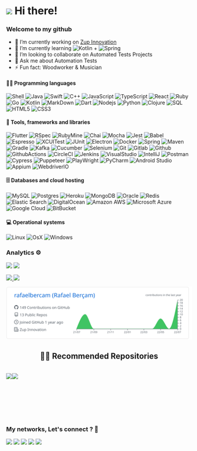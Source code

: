 
<h1 id="home"><img src="https://media0.giphy.com/media/ZYEc9eVxlZWWu4VnQu/giphy.gif" width="80"/> Hi there!</h1>

### Welcome to my github 

- 🔭 I’m currently working on [Zup Innovation](https://github.com/ZupIT)
- 🌱 I’m currently learning ![Kotlin](https://img.shields.io/badge/-Kotlin%20-%23525252.svg?style=flat&logo=kotlin&) + ![Spring](https://img.shields.io/badge/-Spring%20-%23525252.svg?style=flat&logo=spring&logoColor=green&)
- 👯 I’m looking to collaborate on Automated Tests Projects
- 💬 Ask me about Automation Tests
- ⚡ Fun fact: Woodworker & Musician


#### 👨‍💻 Programming languages
![Shell](https://img.shields.io/badge/Shell%20-%23525252.svg?style=flat&logo=gnu-bash&)
![Java](https://img.shields.io/badge/-Java%20-%23525252.svg?style=flat&logo=Java&logoColor=white&)
![Swift](https://img.shields.io/badge/-Swift%20-%23525252.svg?style=flat&logo=Swift)
![C++](https://img.shields.io/badge/-C++%20-%23525252.svg?style=flat-square&logo=c)
![JavaScript](https://img.shields.io/badge/-JavaScript%20-%23525252.svg?style=flat&logo=JavaScript&logoColor=yellow&)
![TypeScript](https://img.shields.io/badge/-TypeScript%20-%23525252.svg?style=flat&logo=TypeScript&logoColor=blue&)
![React](https://img.shields.io/badge/-React%20-%23525252.svg?style=flat&logo=React&logoColor=blue&)
![Ruby](https://img.shields.io/badge/-Ruby%20-%23525252.svg?style=flat&logo=Ruby&logoColor=red&)
![Go](https://img.shields.io/badge/-Golang%20-%23525252.svg?style=flat&logo=go&)
![Kotlin](https://img.shields.io/badge/-Kotlin%20-%23525252.svg?style=flat&logo=kotlin&)
![MarkDown](https://img.shields.io/badge/-Markdown%20-%23525252.svg?style=flat&logo=markdown&)
![Dart](https://img.shields.io/badge/-Dart%20-%23525252.svg?style=flat&logo=Dart&logoColor=blue&)
![Nodejs](https://img.shields.io/badge/-Nodejs%20-%23525252.svg?style=flat&logo=node.js&)
![Python](https://img.shields.io/badge/-Python%20-%23525252.svg?style=flat&logo=Python&)
![Clojure](https://img.shields.io/badge/-Clojure%20-%23525252.svg?style=flat&logo=Clojure&)
![SQL](https://img.shields.io/badge/SQL%20-%23525252.svg?style=flat&logo=amazon-dynamodb&)
![HTML5](https://img.shields.io/badge/-HTML5%20-%23525252.svg?style=flat-square&logo=html5&logoColor=orange)
![CSS3](https://img.shields.io/badge/-CSS3%20-%23525252.svg?style=flat-square&logo=css3&logoColor=blue)

#### 🧰 Tools, frameworks and libraries

![Flutter](https://img.shields.io/badge/-Flutter%20-%23525252.svg?style=flat&logo=Flutter&logoColor=blue&)
![RSpec](https://img.shields.io/badge/-RSpec%20-%23525252.svg?style=flat&logo=ruby&logoColor=red&)
![RubyMine](https://img.shields.io/badge/-RubyMine%20-%23525252.svg?style=flat&logo=JetBrains&logoColor=red&)
![Chai](https://img.shields.io/badge/-Chai%20-%23525252.svg?style=flat&logo=Chai&logoColor=red&)
![Mocha](https://img.shields.io/badge/-Mocha%20-%23525252.svg?style=flat&logo=Mocha&)
![Jest](https://img.shields.io/badge/-Jest%20-%23525252.svg?style=flat&logo=Jest&logoColor=pink&)
![Babel](https://img.shields.io/badge/-Babel%20-%23525252.svg?style=flat&logo=Babel&)
![Espresso](https://img.shields.io/badge/-Espresso%20-%23525252.svg?style=flat&logo=android&logoColor=green&)
![XCUITest](https://img.shields.io/badge/-XCUITest%20-%23525252.svg?style=flat&logo=apple&)
![JUnit](https://img.shields.io/badge/-JUnit%20-%23525252.svg?style=flat&logo=cachet&)
![Electron](https://img.shields.io/badge/-Electron%20-%23525252.svg?style=flat&logo=Electron&logoColor=white&)
![Docker](https://img.shields.io/badge/-Docker%20-%23525252.svg?style=flat&logo=docker&)
![Spring](https://img.shields.io/badge/-Spring%20-%23525252.svg?style=flat&logo=spring&logoColor=green&)
![Maven](https://img.shields.io/badge/-Maven%20-%23525252.svg?style=flat&logo=apache-maven&logoColor=ffb9b4&)
![Gradle](https://img.shields.io/badge/-Gradle%20-%23525252.svg?style=flat&logo=Gradle&)
![Kafka](https://img.shields.io/badge/-Kafka%20-%23525252.svg?style=flat&logo=apache-kafka&)
![Cucumber](https://img.shields.io/badge/-Cucumber%20-%23525252.svg?style=flat&logo=cucumber&)
![Selenium](https://img.shields.io/badge/-Selenium%20-%23525252.svg?style=flat&logo=selenium&)
![Git](https://img.shields.io/badge/-Git%20-%23525252.svg?style=flat&logo=git&)
![Gitlab](https://img.shields.io/badge/-Gitlab%20-%23525252.svg?style=flat&logo=Gitlab&)
![Github](https://img.shields.io/badge/-GitHub%20-%23525252.svg?style=flat&logo=github&)
![GithubActions](https://img.shields.io/badge/GitHub%20Actions%20%20-%23525252.svg?style=flat&logo=github-actions&logoColor=white&)
![CircleCI](https://img.shields.io/badge/CircleCI%20-%23525252.svg?style=flat&logo=circleci&logoColor=white&)
![Jenkins](https://img.shields.io/badge/Jenkins%20-%23525252.svg?style=flat&logo=Jenkins&)
![VisualStudio](https://img.shields.io/badge/-Visual%20Studio%20Code%20-%23525252.svg?style=flat&logo=visual-studio-code&logoColor=007ACC&)
![IntelliJ](https://img.shields.io/badge/-IntelliJ%20-%23525252.svg?style=flat&logo=jetbrains&)
![Postman](https://img.shields.io/badge/-Postman%20-%23525252.svg?style=flat&logo=postman&)
![Cypress](https://img.shields.io/badge/-Cypress%20-%23525252.svg?style=flat&logo=cypress&)
![Puppeteer](https://img.shields.io/badge/-Puppeteer%20-%23525252.svg?style=flat&logo=Puppeteer&logoColor=white&)
![PlayWright](https://img.shields.io/badge/-Playwright%20-%23525252.svg?style=flat&logo=Microsoft&logoColor=blue&)
![PyCharm](https://img.shields.io/badge/-PyCharm%20-%23525252.svg?style=flat&logo=Pycharm&logoColor=green&)
![Android Studio](https://img.shields.io/badge/-AndroidStudio%20-%23525252.svg?style=flat&logo=android-studio&)
![Appium](https://img.shields.io/badge/-Appium%20-%23525252.svg?style=flat&logo=selenium&logoColor=purple&)
![WebdriverIO](https://img.shields.io/badge/-WebdriverIO%20-%23525252.svg?style=flat&logo=WebdriverIO)



#### 🗄️ Databases and cloud hosting

![MySQL](https://img.shields.io/badge/-MySQL%20-%23525252.svg?style=flat&logo=mysql&logoColor=white&)
![Postgres](https://img.shields.io/badge/-PostgreSQL%20-%23525252.svg?style=flat&logo=postgresql&)
![Heroku](https://img.shields.io/badge/Heroku%20-%23525252.svg?style=flat&logo=Heroku&logoColor=purple&)
![MongoDB](https://img.shields.io/badge/MongoDB%20-%23525252.svg?style=flat&logo=MongoDB&)
![Oracle](https://img.shields.io/badge/Oracle%20-%23525252.svg?style=flat&logo=Oracle&logoColor=red&)
![Redis](https://img.shields.io/badge/Redis%20-%23525252.svg?style=flat&logo=Redis&)
![Elastic Search](https://img.shields.io/badge/-ElasticSearch%20-%23525252.svg?style=flat-square&logo=elasticsearch)
![DigitalOcean](https://img.shields.io/badge/-Digital%20Ocean%20-%23525252.svg??style=flat-square&logo=digitalocean)
![Amazon AWS](https://img.shields.io/badge/Amazon%20AWS%20-%23525252.svg?style=flat-square&logo=amazon-aws&logoColor=orange)
![Microsoft Azure](https://img.shields.io/badge/Microsoft%20Azure%20-%23525252.svg?style=flat-square&logo=microsoft-azure&logoColor=blue)
![Google Cloud](https://img.shields.io/badge/Google%20Cloud%20-%23525252.svg?style=flat-square&logo=google-cloud)
![BitBucket](https://img.shields.io/badge/-BitBucket%20-%23525252.svg?style=flat-square&logo=bitbucket&logoColor=blue)



#### 💻 Operational systems
![Linux](https://img.shields.io/badge/-Linux%20-%23525252.svg?style=flat&logo=linux&logoColor=white&)
![OsX](https://img.shields.io/badge/-MacOS%20-%23525252.svg?style=flat&logo=apple&)
![Windows](https://img.shields.io/badge/-Windows%20-%23525252.svg?style=flat&logo=Windows&)


### Analytics ⚙️
  
<p align="left">
  <img height="180em" src="https://github-readme-streak-stats.herokuapp.com/?user=rafaelbercam" />
  <img height="180em" src="https://user-images.githubusercontent.com/22433243/121538215-faa36d80-c9da-11eb-9dce-0def2d07ff62.gif" />
</p>  
  
<p align="left">
<a href="https://github.com/rafaelbercam">
  <img height="180em" src="https://github-readme-stats.vercel.app/api/?username=rafaelbercam&count_private=true&show_icons=true"/>
  <img height="180em" src="https://github-readme-stats.vercel.app/api/top-langs/?username=rafaelbercam&layout=compact&langs_count=8&hide=HCL"/>
</a>
</p>



[![](https://raw.githubusercontent.com/rafaelbercam/profile-summary-cards/master/profile-summary-card-output/github/0-profile-details.svg)](https://github.com/vn7n24fzkq/github-profile-summary-cards)



<h2 align="center">👨‍💻 Recommended Repositories </h2>
<br>
<div width="100%" align="center">
  <a align="left" href="https://github.com/rafaelbercam/boilerplates" title="Boilerplates"><img align="left" height="115" src="https://github-readme-stats.vercel.app/api/pin/?username=rafaelbercam&repo=Boilerplates&theme=react&border_color=61dafb&border_radius=10"></a>
</div>
<div width="100%" align="center">
  <a align="left" href="https://github.com/rafaelbercam/api-tests-typescript" title="API Tests with TypeScript"><img align="left" height="115" src="https://github-readme-stats.vercel.app/api/pin/?username=rafaelbercam&repo=api-tests-typescript&theme=react&border_color=61dafb&border_radius=10"></a>
</div>
<br/>
<br></br><br></br><br></br>

### My networks, Let's connect ? 🤝

<p align="left">
<a href="https://www.linkedin.com/in/rafaelbercam/"><img src="https://img.shields.io/badge/-rafaelbercam-0077B5?style=flat&logo=Linkedin&logoColor=white"/></a>
<a href="https://twitter.com/rbercam"><img src="https://img.shields.io/badge/-@rbercam-%231DA1F2?style=flat&logo=twitter&logoColor=white"/></a>
<a href="https://medium.com/@faelbercam"><img src="https://img.shields.io/badge/-@faelbercam-%2312100E?style=flat&logo=medium&logoColor=white"/></a>
<a href="https://dev.to/rafaelbercam"><img src="https://img.shields.io/badge/-rafaelbercam-%2312100E?style=flat&logo=dev.to&logoColor=white"/></a>
<a href="mailto:faelbercam@gmail.com"><img src="https://img.shields.io/badge/-faelbercam@gmail.com-D14836?style=flat&logo=Gmail&logoColor=white"/></a>
</p>

